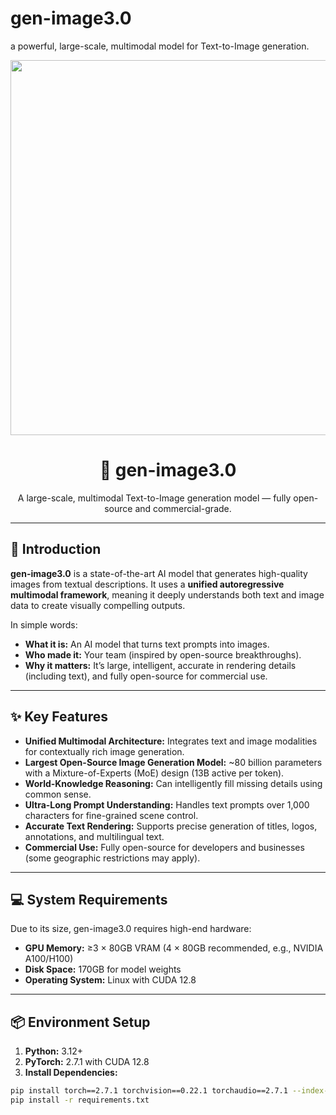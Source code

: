 # gen-image3.0
a powerful, large-scale, multimodal model for Text-to-Image generation.
<p align="center">
  <img src="https://via.placeholder.com/600x150.png?text=gen-image3.0" width="600"/>
</p>



<h1 align="center">🎨 gen-image3.0</h1>
<p align="center">
  A large-scale, multimodal Text-to-Image generation model — fully open-source and commercial-grade.
</p>

---

## 📖 Introduction
**gen-image3.0** is a state-of-the-art AI model that generates high-quality images from textual descriptions. It uses a **unified autoregressive multimodal framework**, meaning it deeply understands both text and image data to create visually compelling outputs.  

In simple words:
- **What it is:** An AI model that turns text prompts into images.  
- **Who made it:** Your team (inspired by open-source breakthroughs).  
- **Why it matters:** It’s large, intelligent, accurate in rendering details (including text), and fully open-source for commercial use.

---

## ✨ Key Features
- **Unified Multimodal Architecture:** Integrates text and image modalities for contextually rich image generation.
- **Largest Open-Source Image Generation Model:** ~80 billion parameters with a Mixture-of-Experts (MoE) design (13B active per token).
- **World-Knowledge Reasoning:** Can intelligently fill missing details using common sense.
- **Ultra-Long Prompt Understanding:** Handles text prompts over 1,000 characters for fine-grained scene control.
- **Accurate Text Rendering:** Supports precise generation of titles, logos, annotations, and multilingual text.
- **Commercial Use:** Fully open-source for developers and businesses (some geographic restrictions may apply).

---

## 💻 System Requirements
Due to its size, gen-image3.0 requires high-end hardware:

- **GPU Memory:** ≥3 × 80GB VRAM (4 × 80GB recommended, e.g., NVIDIA A100/H100)  
- **Disk Space:** 170GB for model weights  
- **Operating System:** Linux with CUDA 12.8  

---

## 📦 Environment Setup
1. **Python:** 3.12+  
2. **PyTorch:** 2.7.1 with CUDA 12.8  
3. **Install Dependencies:**
```bash
pip install torch==2.7.1 torchvision==0.22.1 torchaudio==2.7.1 --index-url https://download.pytorch.org/whl/cu128
pip install -r requirements.txt
